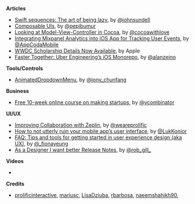 
**Articles**

* [Swift sequences: The art of being lazy](https://medium.com/@johnsundell/swift-sequences-the-art-of-being-lazy-5b4bd99b159a), by [@johnsundell](https://twitter.com/johnsundell)
* [Composable UIs](https://blog.caramba.io/composable-uis-3f1a2dc381eb), by [@pepibumur](https://twitter.com/pepibumur)
* [Looking at Model-View-Controller in Cocoa](https://www.cocoawithlove.com/blog/mvc-and-cocoa.html), by [@cocoawithlove](https://twitter.com/cocoawithlove)
* [Integrating Mixpanel Analytics into iOS App for Tracking User Events](http://www.appcoda.com/mixpanel-integration/), by [@AppCodaMobile](https://twitter.com/appcodamobile)
* [WWDC Scholarship Details Now Available](https://developer.apple.com/wwdc/scholarships/), by Apple
* [Faster Together: Uber Engineering’s iOS Monorepo](https://eng.uber.com/ios-monorepo/), by [@alanzeino](https://twitter.com/alanzeino)

**Tools/Controls**

* [AnimatedDropdownMenu](https://github.com/JonyFang/AnimatedDropdownMenu), by [@jony_chunfang](https://twitter.com/jony_chunfang)

**Business**

* [Free 10-week online course on making startups](https://blog.ycombinator.com/onlineclass/), by [@ycombinator](https://twitter.com/ycombinator)

**UI/UX**

* [Improving Collaboration with Zeplin](http://blog.prolificinteractive.com/2017/03/02/improving-designer-and-developer-collaboration-with-zeplin/), by [@weareprolific](https://twitter.com/weareprolific)
* [How to not utterly ruin your mobile app’s user interface](https://medium.freecodecamp.com/how-to-not-utterly-ruin-your-mobile-apps-user-interface-8433cee6477d#.44en3jchn), by [@LukKonior](https://twitter.com/LukKonior)
* [FAQ: Tips and tools for getting started in user experience design (aka UX)](https://medium.com/google-design/faq-tips-and-tools-for-getting-started-in-user-experience-design-aka-ux-f46406729d4d#.tmqmzbb4m), by [@_fionayeung](https://twitter.com/_fionayeung)
* [As a Designer I want better Release Notes](https://uxdesign.cc/design-better-release-notes-3e8c8c785231#.4kwm31p44), by [@rob_gill_](https://twitter.com/rob_gill_)

**Videos**

*

**Credits**

* [prolificinteractive](https://github.com/prolificinteractive), [mariusc](https://github.com/mariusc), [LisaDziuba](https://github.com/lisadziuba), [rbarbosa](https://github.com/rbarbosa), [naeemshahikh90](https://github.com/naeemshahikh90),
